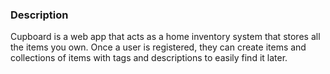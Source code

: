 ### Description
Cupboard is a web app that acts as a home inventory system that stores all the items you own. Once a user is registered, they can create items and collections of items with tags and descriptions to easily find it later. 
